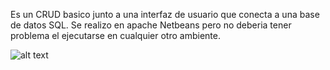  

 Es un CRUD basico junto a una interfaz de usuario que conecta a una base de datos SQL. Se realizo en apache Netbeans pero no deberia tener problema el ejecutarse en cualquier otro ambiente.


![alt text](https://i.imgur.com/HnpsNdz.png)
